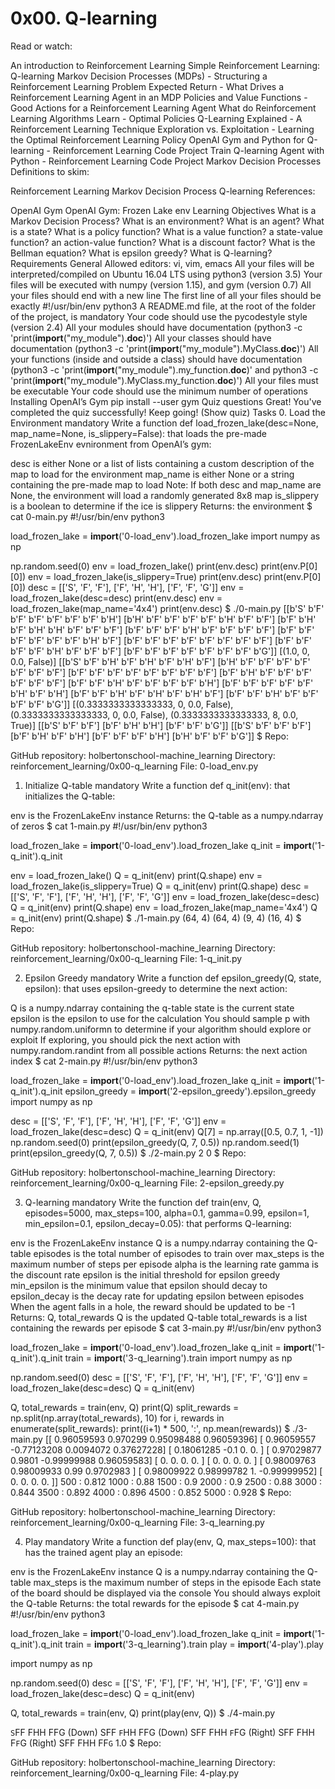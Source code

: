 # 0x00. Q-learning

Read or watch:

An introduction to Reinforcement Learning
Simple Reinforcement Learning: Q-learning
Markov Decision Processes (MDPs) - Structuring a Reinforcement Learning Problem
Expected Return - What Drives a Reinforcement Learning Agent in an MDP
Policies and Value Functions - Good Actions for a Reinforcement Learning Agent
What do Reinforcement Learning Algorithms Learn - Optimal Policies
Q-Learning Explained - A Reinforcement Learning Technique
Exploration vs. Exploitation - Learning the Optimal Reinforcement Learning Policy
OpenAI Gym and Python for Q-learning - Reinforcement Learning Code Project
Train Q-learning Agent with Python - Reinforcement Learning Code Project
Markov Decision Processes
Definitions to skim:

Reinforcement Learning
Markov Decision Process
Q-learning
References:

OpenAI Gym
OpenAI Gym: Frozen Lake env
Learning Objectives
What is a Markov Decision Process?
What is an environment?
What is an agent?
What is a state?
What is a policy function?
What is a value function? a state-value function? an action-value function?
What is a discount factor?
What is the Bellman equation?
What is epsilon greedy?
What is Q-learning?
Requirements
General
Allowed editors: vi, vim, emacs
All your files will be interpreted/compiled on Ubuntu 16.04 LTS using python3 (version 3.5)
Your files will be executed with numpy (version 1.15), and gym (version 0.7)
All your files should end with a new line
The first line of all your files should be exactly #!/usr/bin/env python3
A README.md file, at the root of the folder of the project, is mandatory
Your code should use the pycodestyle style (version 2.4)
All your modules should have documentation (python3 -c 'print(__import__("my_module").__doc__)')
All your classes should have documentation (python3 -c 'print(__import__("my_module").MyClass.__doc__)')
All your functions (inside and outside a class) should have documentation (python3 -c 'print(__import__("my_module").my_function.__doc__)' and python3 -c 'print(__import__("my_module").MyClass.my_function.__doc__)')
All your files must be executable
Your code should use the minimum number of operations
Installing OpenAI’s Gym
pip install --user gym
Quiz questions
Great! You've completed the quiz successfully! Keep going! (Show quiz)
Tasks
0. Load the Environment
mandatory
Write a function def load_frozen_lake(desc=None, map_name=None, is_slippery=False): that loads the pre-made FrozenLakeEnv evnironment from OpenAI’s gym:

desc is either None or a list of lists containing a custom description of the map to load for the environment
map_name is either None or a string containing the pre-made map to load
Note: If both desc and map_name are None, the environment will load a randomly generated 8x8 map
is_slippery is a boolean to determine if the ice is slippery
Returns: the environment
$ cat 0-main.py
#!/usr/bin/env python3

load_frozen_lake = __import__('0-load_env').load_frozen_lake
import numpy as np

np.random.seed(0)
env = load_frozen_lake()
print(env.desc)
print(env.P[0][0])
env = load_frozen_lake(is_slippery=True)
print(env.desc)
print(env.P[0][0])
desc = [['S', 'F', 'F'], ['F', 'H', 'H'], ['F', 'F', 'G']]
env = load_frozen_lake(desc=desc)
print(env.desc)
env = load_frozen_lake(map_name='4x4')
print(env.desc)
$ ./0-main.py
[[b'S' b'F' b'F' b'F' b'F' b'F' b'F' b'H']
 [b'H' b'F' b'F' b'F' b'F' b'H' b'F' b'F']
 [b'F' b'H' b'F' b'H' b'H' b'F' b'F' b'F']
 [b'F' b'F' b'F' b'H' b'F' b'F' b'F' b'F']
 [b'F' b'F' b'F' b'F' b'F' b'F' b'H' b'F']
 [b'F' b'F' b'F' b'F' b'F' b'F' b'F' b'F']
 [b'F' b'F' b'F' b'F' b'H' b'F' b'F' b'F']
 [b'F' b'F' b'F' b'F' b'F' b'F' b'F' b'G']]
[(1.0, 0, 0.0, False)]
[[b'S' b'F' b'H' b'F' b'H' b'F' b'H' b'F']
 [b'H' b'F' b'F' b'F' b'F' b'F' b'F' b'F']
 [b'F' b'F' b'F' b'F' b'F' b'F' b'F' b'F']
 [b'F' b'H' b'F' b'F' b'F' b'F' b'F' b'F']
 [b'F' b'F' b'H' b'F' b'F' b'F' b'F' b'H']
 [b'F' b'F' b'F' b'F' b'F' b'H' b'F' b'H']
 [b'F' b'F' b'H' b'F' b'H' b'F' b'H' b'F']
 [b'F' b'F' b'H' b'F' b'F' b'F' b'F' b'G']]
[(0.3333333333333333, 0, 0.0, False), (0.3333333333333333, 0, 0.0, False), (0.3333333333333333, 8, 0.0, True)]
[[b'S' b'F' b'F']
 [b'F' b'H' b'H']
 [b'F' b'F' b'G']]
[[b'S' b'F' b'F' b'F']
 [b'F' b'H' b'F' b'H']
 [b'F' b'F' b'F' b'H']
 [b'H' b'F' b'F' b'G']]
$
Repo:

GitHub repository: holbertonschool-machine_learning
Directory: reinforcement_learning/0x00-q_learning
File: 0-load_env.py
 
1. Initialize Q-table
mandatory
Write a function def q_init(env): that initializes the Q-table:

env is the FrozenLakeEnv instance
Returns: the Q-table as a numpy.ndarray of zeros
$ cat 1-main.py
#!/usr/bin/env python3

load_frozen_lake = __import__('0-load_env').load_frozen_lake
q_init = __import__('1-q_init').q_init

env = load_frozen_lake()
Q = q_init(env)
print(Q.shape)
env = load_frozen_lake(is_slippery=True)
Q = q_init(env)
print(Q.shape)
desc = [['S', 'F', 'F'], ['F', 'H', 'H'], ['F', 'F', 'G']]
env = load_frozen_lake(desc=desc)
Q = q_init(env)
print(Q.shape)
env = load_frozen_lake(map_name='4x4')
Q = q_init(env)
print(Q.shape)
$ ./1-main.py
(64, 4)
(64, 4)
(9, 4)
(16, 4)
$
Repo:

GitHub repository: holbertonschool-machine_learning
Directory: reinforcement_learning/0x00-q_learning
File: 1-q_init.py
 
2. Epsilon Greedy
mandatory
Write a function def epsilon_greedy(Q, state, epsilon): that uses epsilon-greedy to determine the next action:

Q is a numpy.ndarray containing the q-table
state is the current state
epsilon is the epsilon to use for the calculation
You should sample p with numpy.random.uniformn to determine if your algorithm should explore or exploit
If exploring, you should pick the next action with numpy.random.randint from all possible actions
Returns: the next action index
$ cat 2-main.py
#!/usr/bin/env python3

load_frozen_lake = __import__('0-load_env').load_frozen_lake
q_init = __import__('1-q_init').q_init
epsilon_greedy = __import__('2-epsilon_greedy').epsilon_greedy
import numpy as np

desc = [['S', 'F', 'F'], ['F', 'H', 'H'], ['F', 'F', 'G']]
env = load_frozen_lake(desc=desc)
Q = q_init(env)
Q[7] = np.array([0.5, 0.7, 1, -1])
np.random.seed(0)
print(epsilon_greedy(Q, 7, 0.5))
np.random.seed(1)
print(epsilon_greedy(Q, 7, 0.5))
$ ./2-main.py
2
0
$
Repo:

GitHub repository: holbertonschool-machine_learning
Directory: reinforcement_learning/0x00-q_learning
File: 2-epsilon_greedy.py
 
3. Q-learning
mandatory
Write the function def train(env, Q, episodes=5000, max_steps=100, alpha=0.1, gamma=0.99, epsilon=1, min_epsilon=0.1, epsilon_decay=0.05): that performs Q-learning:

env is the FrozenLakeEnv instance
Q is a numpy.ndarray containing the Q-table
episodes is the total number of episodes to train over
max_steps is the maximum number of steps per episode
alpha is the learning rate
gamma is the discount rate
epsilon is the initial threshold for epsilon greedy
min_epsilon is the minimum value that epsilon should decay to
epsilon_decay is the decay rate for updating epsilon between episodes
When the agent falls in a hole, the reward should be updated to be -1
Returns: Q, total_rewards
Q is the updated Q-table
total_rewards is a list containing the rewards per episode
$ cat 3-main.py
#!/usr/bin/env python3

load_frozen_lake = __import__('0-load_env').load_frozen_lake
q_init = __import__('1-q_init').q_init
train = __import__('3-q_learning').train
import numpy as np

np.random.seed(0)
desc = [['S', 'F', 'F'], ['F', 'H', 'H'], ['F', 'F', 'G']]
env = load_frozen_lake(desc=desc)
Q = q_init(env)

Q, total_rewards  = train(env, Q)
print(Q)
split_rewards = np.split(np.array(total_rewards), 10)
for i, rewards in enumerate(split_rewards):
    print((i+1) * 500, ':', np.mean(rewards))
$ ./3-main.py
[[ 0.96059593  0.970299    0.95098488  0.96059396]
 [ 0.96059557 -0.77123208  0.0094072   0.37627228]
 [ 0.18061285 -0.1         0.          0.        ]
 [ 0.97029877  0.9801     -0.99999988  0.96059583]
 [ 0.          0.          0.          0.        ]
 [ 0.          0.          0.          0.        ]
 [ 0.98009763  0.98009933  0.99        0.9702983 ]
 [ 0.98009922  0.98999782  1.         -0.99999952]
 [ 0.          0.          0.          0.        ]]
500 : 0.812
1000 : 0.88
1500 : 0.9
2000 : 0.9
2500 : 0.88
3000 : 0.844
3500 : 0.892
4000 : 0.896
4500 : 0.852
5000 : 0.928
$
Repo:

GitHub repository: holbertonschool-machine_learning
Directory: reinforcement_learning/0x00-q_learning
File: 3-q_learning.py
 
4. Play
mandatory
Write a function def play(env, Q, max_steps=100): that has the trained agent play an episode:

env is the FrozenLakeEnv instance
Q is a numpy.ndarray containing the Q-table
max_steps is the maximum number of steps in the episode
Each state of the board should be displayed via the console
You should always exploit the Q-table
Returns: the total rewards for the episode
$ cat 4-main.py
#!/usr/bin/env python3

load_frozen_lake = __import__('0-load_env').load_frozen_lake
q_init = __import__('1-q_init').q_init
train = __import__('3-q_learning').train
play = __import__('4-play').play

import numpy as np

np.random.seed(0)
desc = [['S', 'F', 'F'], ['F', 'H', 'H'], ['F', 'F', 'G']]
env = load_frozen_lake(desc=desc)
Q = q_init(env)

Q, total_rewards  = train(env, Q)
print(play(env, Q))
$ ./4-main.py

`S`FF
FHH
FFG
  (Down)
SFF
`F`HH
FFG
  (Down)
SFF
FHH
`F`FG
  (Right)
SFF
FHH
F`F`G
  (Right)
SFF
FHH
FF`G`
1.0
$
Repo:

GitHub repository: holbertonschool-machine_learning
Directory: reinforcement_learning/0x00-q_learning
File: 4-play.py
